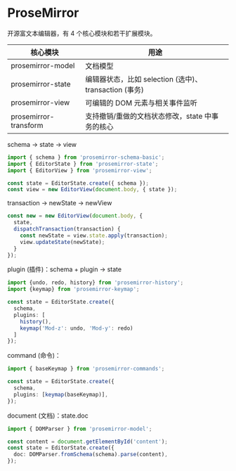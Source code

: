 # ProseMirror

开源富文本编辑器，有 4 个核心模块和若干扩展模块。

| 核心模块              | 用途                                                  |
| --------------------- | ----------------------------------------------------- |
| prosemirror-model     | 文档模型                                              |
| prosemirror-state     | 编辑器状态，比如 selection (选中)、transaction (事务) |
| prosemirror-view      | 可编辑的 DOM 元素与相关事件监听                       |
| prosemirror-transform | 支持撤销/重做的文档状态修改，state 中事务的核心       |

schema -> state -> view

```ts
import { schema } from 'prosemirror-schema-basic';
import { EditorState } from 'prosemirror-state';
import { EditorView } from 'prosemirror-view';

const state = EditorState.create({ schema });
const view = new EditorView(document.body, { state });
```

transaction -> newState -> newView

```ts
const new = new EditorView(document.body, {
  state,
  dispatchTransaction(transaction) {
    const newState = view.state.apply(transaction);
    view.updateState(newState);
  }
});
```

plugin (插件)：schema + plugin -> state

```ts
import {undo, redo, history} from 'prosemirror-history';
import {keymap} from 'prosemirror-keymap';

const state = EditorState.create({
  schema,
  plugins: [
    history(),
    keymap('Mod-z': undo, 'Mod-y': redo)
  ]
});
```

command (命令)：

```ts
import { baseKeymap } from 'prosemirror-commands';

const state = EditorState.create({
  schema,
  plugins: [keymap(baseKeymap)],
});
```

document (文档)：state.doc

```ts
import { DOMParser } from 'prosemirror-model';

const content = document.getElementById('content');
const state = EditorState.create({
  doc: DOMParser.fromSchema(schema).parse(content),
});
```
